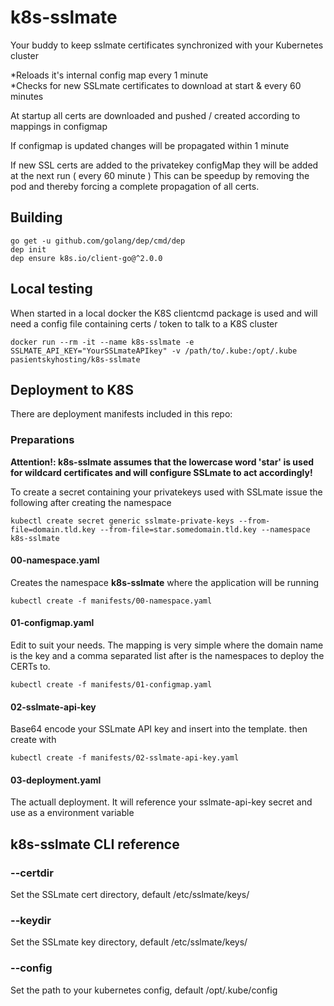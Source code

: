 # k8s-sslmate
Your buddy to keep sslmate certificates synchronized with your Kubernetes cluster

*Reloads it's internal config map every 1 minute  
*Checks for new SSLmate certificates to download at start & every 60 minutes  

At startup all certs are downloaded and pushed / created according to mappings in configmap

If configmap is updated changes will be propagated within 1 minute

If new SSL certs are added to the privatekey configMap they will be added at the next run ( every 60 minute )
This can be speedup by removing the pod and thereby forcing a complete propagation of all certs.


## Building
```
go get -u github.com/golang/dep/cmd/dep
dep init
dep ensure k8s.io/client-go@^2.0.0  
```

## Local testing
When started in a local docker the K8S clientcmd package is used and will need a config file containing certs / token to talk to a K8S cluster
```
docker run --rm -it --name k8s-sslmate -e SSLMATE_API_KEY="YourSSLmateAPIkey" -v /path/to/.kube:/opt/.kube pasientskyhosting/k8s-sslmate
```

## Deployment to K8S
There are deployment manifests included in this repo:

### Preparations
**Attention!: k8s-sslmate assumes that the lowercase word 'star' is used for wildcard certificates and will configure SSLmate to act accordingly!**

To create a secret containing your privatekeys used with SSLmate issue the following after creating the namespace

```
kubectl create secret generic sslmate-private-keys --from-file=domain.tld.key --from-file=star.somedomain.tld.key --namespace k8s-sslmate
```

#### 00-namespace.yaml
Creates the namespace **k8s-sslmate** where the application will be running
```
kubectl create -f manifests/00-namespace.yaml
````

#### 01-configmap.yaml
Edit to suit your needs. The mapping is very simple where the domain name is the key and a comma separated list after is the namespaces to deploy the CERTs to.
```
kubectl create -f manifests/01-configmap.yaml
```

#### 02-sslmate-api-key
Base64 encode your SSLmate API key and insert into the template. then create with  
```
kubectl create -f manifests/02-sslmate-api-key.yaml
```

#### 03-deployment.yaml
The actuall deployment. It will reference your sslmate-api-key secret and use as a environment variable

## k8s-sslmate CLI reference

### --certdir
Set the SSLmate cert directory, default /etc/sslmate/keys/

### --keydir
Set the SSLmate key directory, default /etc/sslmate/keys/

### --config
Set the path to your kubernetes config, default /opt/.kube/config
